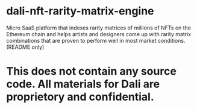 # dali-nft-rarity-matrix-engine
Micro SaaS platform that indexes rarity matrices of millions of NFTs on the Ethereum chain and helps artists and designers come up with rarity matrix combinations that are proven to perform well in most market conditions. (README only)

# This does not contain any source code. All materials for Dali are proprietory and confidential. 

